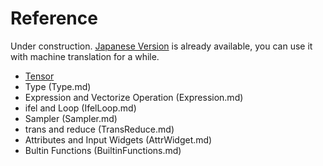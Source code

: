 # Reference

Under construction.
[Japanese Version](../../ja/Reference/README.md) is already available, you can use it with machine translation for a while. 

- [Tensor](Tensor.md)
- Type (Type.md)
- Expression and Vectorize Operation (Expression.md)
- ifel and Loop (IfelLoop.md)
- Sampler (Sampler.md)
- trans and reduce (TransReduce.md)
- Attributes and Input Widgets (AttrWidget.md)
- Bultin Functions (BuiltinFunctions.md)